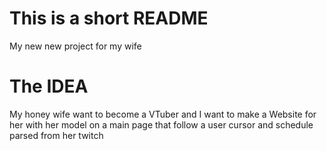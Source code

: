 # This is a short README

My new new project for my wife

# The IDEA

My honey wife want to become a VTuber and I want to make a Website for her with her model on a main page that follow a user cursor and schedule parsed from her twitch
